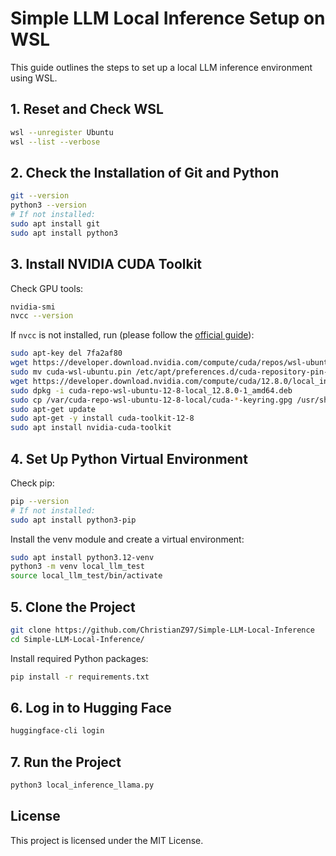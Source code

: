 # Simple LLM Local Inference Setup on WSL

This guide outlines the steps to set up a local LLM inference environment using WSL.

## 1. Reset and Check WSL
```bash
wsl --unregister Ubuntu
wsl --list --verbose
```

## 2. Check the Installation of Git and Python
```bash
git --version
python3 --version
# If not installed:
sudo apt install git
sudo apt install python3
```

## 3. Install NVIDIA CUDA Toolkit
Check GPU tools:
```bash
nvidia-smi
nvcc --version
```

If `nvcc` is not installed, run (please follow the [official guide](https://docs.nvidia.com/cuda/wsl-user-guide/index.html)):
```bash
sudo apt-key del 7fa2af80
wget https://developer.download.nvidia.com/compute/cuda/repos/wsl-ubuntu/x86_64/cuda-wsl-ubuntu.pin
sudo mv cuda-wsl-ubuntu.pin /etc/apt/preferences.d/cuda-repository-pin-600
wget https://developer.download.nvidia.com/compute/cuda/12.8.0/local_installers/cuda-repo-wsl-ubuntu-12-8-local_12.8.0-1_amd64.deb
sudo dpkg -i cuda-repo-wsl-ubuntu-12-8-local_12.8.0-1_amd64.deb
sudo cp /var/cuda-repo-wsl-ubuntu-12-8-local/cuda-*-keyring.gpg /usr/share/keyrings/
sudo apt-get update
sudo apt-get -y install cuda-toolkit-12-8
sudo apt install nvidia-cuda-toolkit
```

## 4. Set Up Python Virtual Environment
Check pip:
```bash
pip --version
# If not installed:
sudo apt install python3-pip
```

Install the venv module and create a virtual environment:
```bash
sudo apt install python3.12-venv
python3 -m venv local_llm_test
source local_llm_test/bin/activate
```

## 5. Clone the Project
```bash
git clone https://github.com/ChristianZ97/Simple-LLM-Local-Inference
cd Simple-LLM-Local-Inference/
```

Install required Python packages:
```bash
pip install -r requirements.txt
```

## 6. Log in to Hugging Face
```bash
huggingface-cli login
```

## 7. Run the Project
```bash
python3 local_inference_llama.py
```

## License
This project is licensed under the MIT License.
